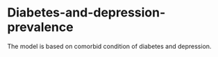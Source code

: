 # Diabetes-and-depression-prevalence

The model is based on comorbid condition of diabetes and depression.
